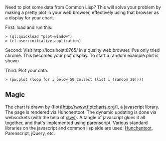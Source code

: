 Need to plot some data from Common Lisp?  This will solve your problem by making a pretty plot
in your web browser, effectively using that browser as a display for your chart.

First: load and run this:
```common-lisp
> (ql:quickload "plot-window")
> (cl-user:initialize-application)
```

Second: Visit http://localhost:8765/ in a quality web browser. I've only tried chrome.
This becomes your plot display.  To start a random example plot is shown.

Third: Plot your data.

```common-lisp
> (pw:plot (loop for i below 50 collect (list i (random 20))))
```

Magic
-----

The chart is drawn by (flot)[http://www.flotcharts.org/], a javascript library.  The page is rendered via Hunchentoot.  The dynamic updating is done via websockets (with the help of [clws](http://www.cliki.net/clws)).  A tangle of javascript glues it all together, and that's implemented using parenscript.  Various standard libraries on the javascript and common lisp side are used: [Hunchentoot](http://weitz.de/hunchentoot/), Parenscript, jQuery, etc.

